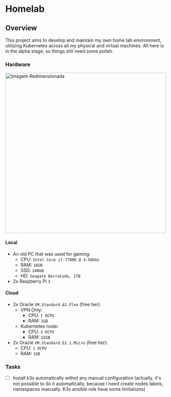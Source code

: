 # Homelab
## Overview
This project aims to develop and maintain my own home lab environment, utilizing Kubernetes across all my physical and virtual machines. All here is in the alpha stage, so things still need some polish.
### Hardware
<img src="https://github.com/Joao-1/Homelab/assets/58475277/9fe76063-80db-4d24-bbba-1fd181563271" alt="Imagem Redimensionada" width="500" height="500"> <br >
#### Local
- An old PC that was used for gaming:
    - CPU: `Intel Core i7-7700K @ 4.50GHz`
    - RAM: `16GB`
    - SSD: `240GB`
    - HD: `Seagate BarraCuda, 1TB`
- 2x Raspberry Pi `3`
#### Cloud
- 2x Oracle `VM.Standard.A1.Flex` (free tier):
    - VPN Only:
      - CPU: `1 OCPU`
      - RAM: `2GB`
    - Kubernetes node:
      - CPU: `3 OCPU`
      - RAM: `22GB`
- 2x Oracle `VM.Standard.E2.1.Micro` (free tier):
    - CPU: `1 OCPU`
    - RAM: `1GB`
 
### Tasks
- [ ] Install k3s automatically withot any manual configuration (actually, it's not possible to do it automatically, because I need create nodes labels, namespaces manually. K3s ansible role have some limitations)





